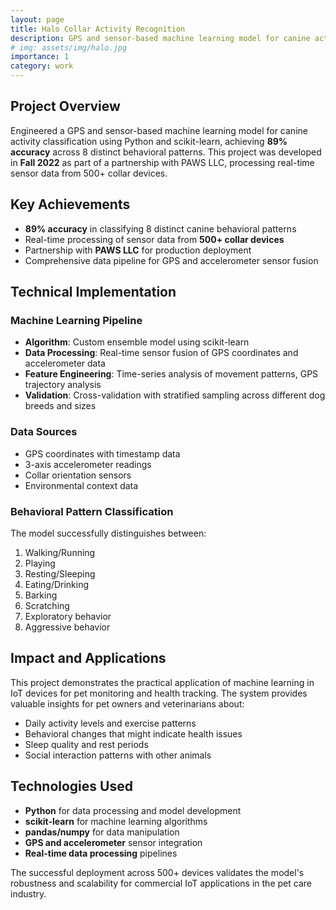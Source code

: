 ```yaml
---
layout: page
title: Halo Collar Activity Recognition
description: GPS and sensor-based machine learning model for canine activity classification
# img: assets/img/halo.jpg
importance: 1
category: work
---
```


## Project Overview

Engineered a GPS and sensor-based machine learning model for canine activity classification using Python and scikit-learn, achieving **89% accuracy** across 8 distinct behavioral patterns. This project was developed in **Fall 2022** as part of a partnership with PAWS LLC, processing real-time sensor data from 500+ collar devices.

## Key Achievements

- **89% accuracy** in classifying 8 distinct canine behavioral patterns
- Real-time processing of sensor data from **500+ collar devices**
- Partnership with **PAWS LLC** for production deployment
- Comprehensive data pipeline for GPS and accelerometer sensor fusion

## Technical Implementation

### Machine Learning Pipeline
- **Algorithm**: Custom ensemble model using scikit-learn
- **Data Processing**: Real-time sensor fusion of GPS coordinates and accelerometer data
- **Feature Engineering**: Time-series analysis of movement patterns, GPS trajectory analysis
- **Validation**: Cross-validation with stratified sampling across different dog breeds and sizes

### Data Sources
- GPS coordinates with timestamp data
- 3-axis accelerometer readings
- Collar orientation sensors
- Environmental context data

### Behavioral Pattern Classification
The model successfully distinguishes between:
1. Walking/Running
2. Playing
3. Resting/Sleeping
4. Eating/Drinking
5. Barking
6. Scratching
7. Exploratory behavior
8. Aggressive behavior

## Impact and Applications

This project demonstrates the practical application of machine learning in IoT devices for pet monitoring and health tracking. The system provides valuable insights for pet owners and veterinarians about:

- Daily activity levels and exercise patterns
- Behavioral changes that might indicate health issues
- Sleep quality and rest periods
- Social interaction patterns with other animals

## Technologies Used

- **Python** for data processing and model development
- **scikit-learn** for machine learning algorithms
- **pandas/numpy** for data manipulation
- **GPS and accelerometer** sensor integration
- **Real-time data processing** pipelines

The successful deployment across 500+ devices validates the model's robustness and scalability for commercial IoT applications in the pet care industry.
